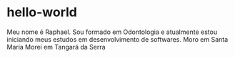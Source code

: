 # hello-world
Meu nome é Raphael. Sou formado em Odontologia e atualmente estou iniciando meus estudos em desenvolvimento de softwares.
Moro em Santa Maria
Morei em Tangará da Serra
